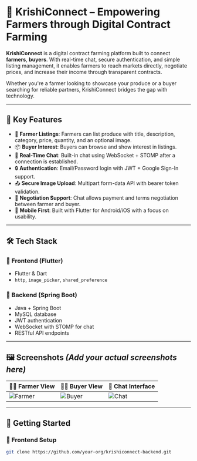 # 🌾 KrishiConnect – Empowering Farmers through Digital Contract Farming

**KrishiConnect** is a digital contract farming platform built to connect **farmers**, **buyers**. With real-time chat, secure authentication, and simple listing management, it enables farmers to reach markets directly, negotiate prices, and increase their income through transparent contracts.

Whether you're a farmer looking to showcase your produce or a buyer searching for reliable partners, KrishiConnect bridges the gap with technology.

---

## 🧠 Key Features

- 📝 **Farmer Listings**: Farmers can list produce with title, description, category, price, quantity, and an optional image.
- 📦 **Buyer Interest**: Buyers can browse and show interest in listings.
- 💬 **Real-Time Chat**: Built-in chat using WebSocket + STOMP after a connection is established.
- 🔒 **Authentication**: Email/Password login with JWT + Google Sign-In support.
- 📤 **Secure Image Upload**: Multipart form-data API with bearer token validation.
- 🧾 **Negotiation Support**: Chat allows payment and terms negotiation between farmer and buyer.
- 📱 **Mobile First**: Built with Flutter for Android/iOS with a focus on usability.

---

## 🛠️ Tech Stack

### 🔹 Frontend (Flutter)
- Flutter & Dart
- `http`, `image_picker`, `shared_preference`

### 🔹 Backend (Spring Boot)
- Java + Spring Boot
- MySQL database
- JWT authentication
- WebSocket with STOMP for chat
- RESTful API endpoints

---

## 🖼️ Screenshots *(Add your actual screenshots here)*

| 🧑‍🌾 Farmer View | 🧑‍💼 Buyer View | 💬 Chat Interface |
|------------------|------------------|-------------------|
| ![Farmer](screenshots/farmer.png) | ![Buyer](screenshots/buyer.png) | ![Chat](screenshots/chat.png) |

---

## 🚀 Getting Started

### 🔧 Frontend Setup
```bash
git clone https://github.com/your-org/krishiconnect-backend.git
